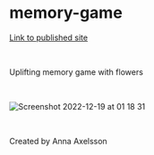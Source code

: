 # memory-game

[Link to published site](https://annaaxelsson051.github.io/Memory-Game/)

</br>

Uplifting memory game with flowers

</br>

![Screenshot 2022-12-19 at 01 18 31](https://user-images.githubusercontent.com/103879144/208327172-8c976bed-ff7d-4014-91a3-4e1f90723013.png)

</br>

Created by Anna Axelsson

